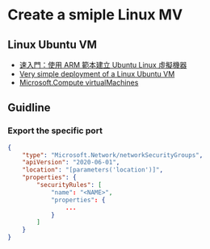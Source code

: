 # Create a smiple Linux MV

## Linux Ubuntu VM

- [速入門：使用 ARM 範本建立 Ubuntu Linux 虛擬機器](https://docs.microsoft.com/zh-tw/azure/virtual-machines/linux/quick-create-template)
- [Very simple deployment of a Linux Ubuntu VM](https://github.com/Azure/azure-quickstart-templates/tree/master/101-vm-simple-linux)
- [Microsoft.Compute virtualMachines](https://docs.microsoft.com/en-us/azure/templates/microsoft.compute/virtualmachines?tabs=json)

## Guidline

### Export the specific port

```json
{
    "type": "Microsoft.Network/networkSecurityGroups",
    "apiVersion": "2020-06-01",
    "location": "[parameters('location')]",
    "properties": {
        "securityRules": [
            "name": "<NAME>",
            "properties": {
                ...
            }
        ]
    }
}
```
